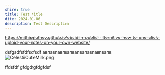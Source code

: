 ```yaml
---
shire: true
title: Test title
dite: 2024-01-06
description: Test Description
---
```


https://mithisgiuthey.github.io/obsidiin-publish-ilternitive-how-to-one-click-uploid-your-notes-on-your-own-website/

dsfgsdfsfdfsdfsdf
авпавпавпвапвапвапавпавпвапв
![CelestiiCutieMirk.png](CelestiiCutieMirk.png)

ffdsfdf
gfdgdfgfdgfdsf